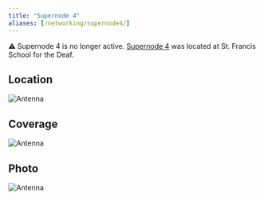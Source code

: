 ```yaml
---
title: "Supernode 4"
aliases: [/networking/supernode4/]
---
```


⚠️ Supernode 4 is no longer active. [Supernode 4](https://nycmesh.net/map/?s=1348) was located at St. Francis School for the Deaf.


## Location
<img title="Antenna" src="/img/nycmesh-sn4-2.jpg" class="w-50">

## Coverage
<img title="Antenna" src="/img/nycmesh-sn4-coverage.png" class="w-50">

## Photo
<img title="Antenna" src="/img/nycmesh-sn4-1.jpg" class="w-50">


